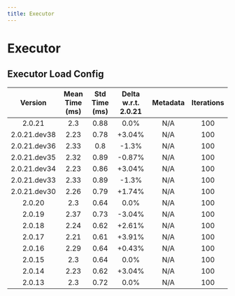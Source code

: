 ```yaml
---
title: Executor
---
```

# Executor

## Executor Load Config

| Version | Mean Time (ms) | Std Time (ms) | Delta w.r.t. 2.0.21 | Metadata | Iterations |
| :---: | :---: | :---: | :---: | :---: | :---: |
| 2.0.21 | 2.3 | 0.88 | 0.0% | N/A | 100 |
| 2.0.21.dev38 | 2.23 | 0.78 | +3.04% | N/A | 100 |
| 2.0.21.dev36 | 2.33 | 0.8 | -1.3% | N/A | 100 |
| 2.0.21.dev35 | 2.32 | 0.89 | -0.87% | N/A | 100 |
| 2.0.21.dev34 | 2.23 | 0.86 | +3.04% | N/A | 100 |
| 2.0.21.dev33 | 2.33 | 0.89 | -1.3% | N/A | 100 |
| 2.0.21.dev30 | 2.26 | 0.79 | +1.74% | N/A | 100 |
| 2.0.20 | 2.3 | 0.64 | 0.0% | N/A | 100 |
| 2.0.19 | 2.37 | 0.73 | -3.04% | N/A | 100 |
| 2.0.18 | 2.24 | 0.62 | +2.61% | N/A | 100 |
| 2.0.17 | 2.21 | 0.61 | +3.91% | N/A | 100 |
| 2.0.16 | 2.29 | 0.64 | +0.43% | N/A | 100 |
| 2.0.15 | 2.3 | 0.64 | 0.0% | N/A | 100 |
| 2.0.14 | 2.23 | 0.62 | +3.04% | N/A | 100 |
| 2.0.13 | 2.3 | 0.72 | 0.0% | N/A | 100 |
